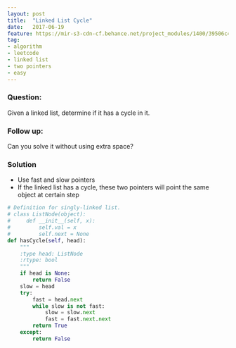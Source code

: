 ```yaml
---
layout: post
title:  "Linked List Cycle"
date:   2017-06-19
feature: https://mir-s3-cdn-cf.behance.net/project_modules/1400/39506c49535589.58b77ea8a36f5.jpg
tag:
- algorithm
- leetcode
- linked list
- two pointers
- easy
---
```

### Question: 
Given a linked list, determine if it has a cycle in it.

### Follow up:
Can you solve it without using extra space?

### Solution
- Use fast and slow pointers
- If the linked list has a cycle, these two pointers will point the same object at certain step


```python
# Definition for singly-linked list.
# class ListNode(object):
#     def __init__(self, x):
#         self.val = x
#         self.next = None
def hasCycle(self, head):
    """
    :type head: ListNode
    :rtype: bool
    """
    if head is None:
        return False
    slow = head
    try:
        fast = head.next
        while slow is not fast:
            slow = slow.next
            fast = fast.next.next
        return True
    except:
        return False
```